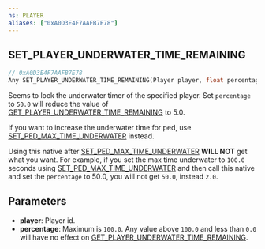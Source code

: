 ```yaml
---
ns: PLAYER
aliases: ["0xA0D3E4F7AAFB7E78"]
---
```

## SET_PLAYER_UNDERWATER_TIME_REMAINING

```c
// 0xA0D3E4F7AAFB7E78
Any SET_PLAYER_UNDERWATER_TIME_REMAINING(Player player, float percentage);
```

Seems to lock the underwater timer of the specified player. Set `percentage` to `50.0` will reduce the value of [GET_PLAYER_UNDERWATER_TIME_REMAINING](#_0xA1FCF8E6AF40B731) to 5.0.

If you want to increase the underwater time for ped, use [SET_PED_MAX_TIME_UNDERWATER](#_0x6BA428C528D9E522) instead.

Using this native after [SET_PED_MAX_TIME_UNDERWATER](#_0x6BA428C528D9E522) **WILL NOT** get what you want. For example, if you set the max time underwater to `100.0` seconds using [SET_PED_MAX_TIME_UNDERWATER](#_0x6BA428C528D9E522) and then call this native and set the `percentage` to 50.0, you will not get `50.0`, instead `2.0`.

## Parameters
* **player**: Player id.
* **percentage**: Maximum is `100.0`. Any value above `100.0` and less than `0.0` will have no effect on [GET_PLAYER_UNDERWATER_TIME_REMAINING](#_0xA1FCF8E6AF40B731).

